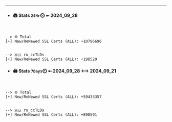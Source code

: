 

---
- #### 🖨️ **Stats** `24Hr`⏲️ ➼ 2024_09_28
```console


--> 🌐 Total
[+] New/ReNewed SSL Certs (ALL): +10796696


--> 🇷🇺 ru_ccTLDs
[+] New/ReNewed SSL Certs (ALL): +198520

```

- #### 🖨️ **Stats** `7Days`⏲️ ➼ 2024_09_28 <--> 2024_09_21
```console


--> 🌐 Total
[+] New/ReNewed SSL Certs (ALL): +59433357


--> 🇷🇺 ru_ccTLDs
[+] New/ReNewed SSL Certs (ALL): +898591

```

